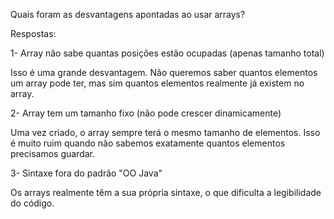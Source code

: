 Quais foram as desvantagens apontadas ao usar arrays?

Respostas:

1- Array não sabe quantas posições estão ocupadas (apenas tamanho total)

Isso é uma grande desvantagem. Não queremos saber quantos elementos um array pode ter, mas sim quantos elementos realmente já existem no array.


2- Array tem um tamanho fixo (não pode crescer dinamicamente)

Uma vez criado, o array sempre terá o mesmo tamanho de elementos. Isso é muito ruim quando não sabemos exatamente quantos elementos precisamos guardar.


3- Sintaxe fora do padrão "OO Java"

Os arrays realmente têm a sua própria sintaxe, o que dificulta a legibilidade do código.